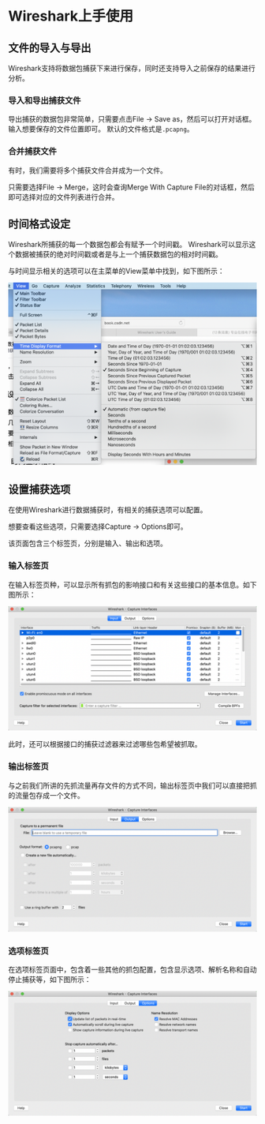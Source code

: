 # Wireshark上手使用

## 文件的导入与导出

Wireshark支持将数据包捕获下来进行保存，同时还支持导入之前保存的结果进行分析。

### 导入和导出捕获文件

导出捕获的数据包非常简单，只需要点击File -> Save as，然后可以打开对话框。
输入想要保存的文件位置即可。
默认的文件格式是`.pcapng`。

### 合并捕获文件

有时，我们需要将多个捕获文件合并成为一个文件。

只需要选择File -> Merge，这时会查询Merge With Capture File的对话框，然后即可选择对应的文件列表进行合并。

## 时间格式设定

Wireshark所捕获的每一个数据包都会有赋予一个时间戳。
Wireshark可以显示这个数据被捕获的绝对时间戳或者是与上一个捕获数据包的相对时间戳。

与时间显示相关的选项可以在主菜单的View菜单中找到，如下图所示：

![tutorial2](./picture/tutorial9.png)


## 设置捕获选项

在使用Wireshark进行数据捕获时，有相关的捕获选项可以配置。

想要查看这些选项，只需要选择Capture -> Options即可。

该页面包含三个标签页，分别是输入、输出和选项。

### 输入标签页

在输入标签页种，可以显示所有抓包的影响接口和有关这些接口的基本信息。如下图所示：

![tutorial2](./picture/tutorial10.png)

此时，还可以根据接口的捕获过滤器来过滤哪些包希望被抓取。

### 输出标签页

与之前我们所讲的先抓流量再存文件的方式不同，输出标签页中我们可以直接把抓的流量包存成一个文件。

![tutorial2](./picture/tutorial11.png)

### 选项标签页

在选项标签页面中，包含着一些其他的抓包配置，包含显示选项、解析名称和自动停止捕获等，如下图所示：

![tutorial2](./picture/tutorial12.png)
